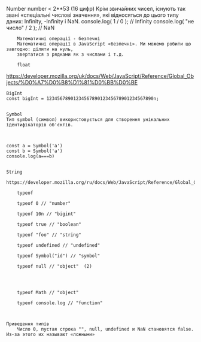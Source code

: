  Number
        number < 2**53 (16 цифр)
        Крім звичайних чисел, існують так звані «спеціальні числові значення», які відносяться до цього типу даних: Infinity, -Infinity і NaN.
        console.log( 1 / 0 ); // Infinity
        console.log( "не число" / 2 ); // NaN

        Математичні операції - безпечні
        Математичні операції в JavaScript «безпечні». Ми можемо робити що завгодно: ділити на нуль, 
        звертатися з рядками як з числами і т.д.
       
        float


https://developer.mozilla.org/uk/docs/Web/JavaScript/Reference/Global_Objects/%D0%A7%D0%B8%D1%81%D0%BB%D0%BE

    BigInt
    const bigInt = 1234567890123456789012345678901234567890n;


    Symbol
    Тип symbol (символ) використовується для створення унікальних ідентифікаторів об'єктів.

    

    const a = Symbol('a')
    const b = Symbol('a')
    console.log(a===b)


    String

    https://developer.mozilla.org/ru/docs/Web/JavaScript/Reference/Global_Objects/String
    
        typeof        

        typeof 0 // "number"

        typeof 10n // "bigint"

        typeof true // "boolean"

        typeof "foo" // "string"

        typeof undefined // "undefined"

        typeof Symbol("id") // "symbol"

        typeof null // "object"  (2)




        typeof Math // "object"        

        typeof console.log // "function"  



    Приведення типів
        Число 0, пустая строка "", null, undefined и NaN становятся false. Из-за этого их называют «ложными»